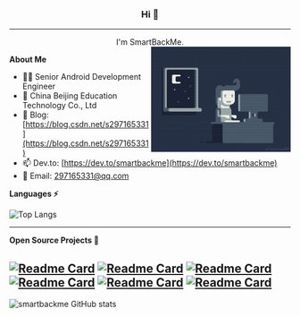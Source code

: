 ###  <center>Hi 👋 </center>
---
<center>I'm SmartBackMe.</center>

<img align="right" alt="GIF" width="250px" src="/assets/codeing.gif" />

**About Me**

- 👨‍💻 Senior Android Development Engineer
- 💼 China Beijing Education Technology Co., Ltd
- 📝 Blog: [https://blog.csdn.net/s297165331](https://blog.csdn.net/s297165331)
- 📫 Dev.to: [https://dev.to/smartbackme](https://dev.to/smartbackme)
- 💬 Email: 297165331@qq.com

**Languages ⚡**

![Top Langs](https://github-readme-stats.vercel.app/api/top-langs/?username=smartbackme&bg_color=30,e96443,904e95&title_color=fff&text_color=fff)

--- 

**Open Source Projects 🔭**

[![Readme Card](https://github-readme-stats.vercel.app/api/pin/?username=smartbackme&repo=AutoPage&bg_color=30,e96443,904e95&title_color=fff&text_color=fff)](https://github.com/smartbackme/AutoPage)
[![Readme Card](https://github-readme-stats.vercel.app/api/pin/?username=smartbackme&repo=SimpleInterceptor&bg_color=30,e96443,904e95&title_color=fff&text_color=fff)](https://github.com/smartbackme/SimpleInterceptor)
[![Readme Card](https://github-readme-stats.vercel.app/api/pin/?username=smartbackme&repo=ulog&bg_color=30,e96443,904e95&title_color=fff&text_color=fff)](https://github.com/smartbackme/ulog)
[![Readme Card](https://github-readme-stats.vercel.app/api/pin/?username=smartbackme&repo=flutter_interceptor&bg_color=30,e96443,904e95&title_color=fff&text_color=fff)](https://github.com/smartbackme/flutter_interceptor)
[![Readme Card](https://github-readme-stats.vercel.app/api/pin/?username=smartbackme&repo=emas_tlog&bg_color=30,e96443,904e95&title_color=fff&text_color=fff)](https://github.com/smartbackme/emas_tlog)
[![Readme Card](https://github-readme-stats.vercel.app/api/pin/?username=smartbackme&repo=kg_charts&bg_color=30,e96443,904e95&title_color=fff&text_color=fff)](https://github.com/smartbackme/kg_charts)
---


![smartbackme GitHub stats](https://github-readme-stats.vercel.app/api?username=smartbackme&show_icons=true&theme=radical&bg_color=30,e96443,904e95&title_color=fff&text_color=fff&include_all_commits=true)



<!--
**smartbackme/smartbackme** is a ✨ _special_ ✨ repository because its `README.md` (this file) appears on your GitHub profile.

Here are some ideas to get you started:

- 🔭 I’m currently working on ...
- 🌱 I’m currently learning ...
- 👯 I’m looking to collaborate on ...
- 🤔 I’m looking for help with ...
- 💬 Ask me about ...
- 📫 How to reach me: ...
- 😄 Pronouns: ...
- ⚡ Fun fact: ...
-->

